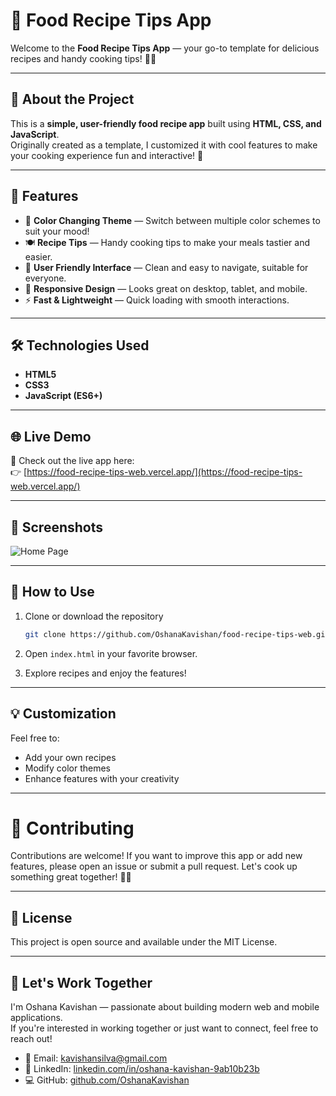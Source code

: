 # 🍲 Food Recipe Tips App

Welcome to the **Food Recipe Tips App** — your go-to template for delicious recipes and handy cooking tips! 🍳✨

---

## 🚀 About the Project

This is a **simple, user-friendly food recipe app** built using **HTML, CSS, and JavaScript**.  
Originally created as a template, I customized it with cool features to make your cooking experience fun and interactive! 🎉

---

## 🎨 Features

- 🎨 **Color Changing Theme** — Switch between multiple color schemes to suit your mood!  
- 🍽️ **Recipe Tips** — Handy cooking tips to make your meals tastier and easier.  
- 🤝 **User Friendly Interface** — Clean and easy to navigate, suitable for everyone.  
- 📱 **Responsive Design** — Looks great on desktop, tablet, and mobile.  
- ⚡ **Fast & Lightweight** — Quick loading with smooth interactions.

---

## 🛠️ Technologies Used

- **HTML5**  
- **CSS3**  
- **JavaScript (ES6+)**

---

## 🌐 Live Demo

🚀 Check out the live app here:  
👉 [https://food-recipe-tips-web.vercel.app/](https://food-recipe-tips-web.vercel.app/)

---

## 📸 Screenshots
 
![Home Page](/screenshot/home.png)

---

## 🎯 How to Use

1. Clone or download the repository  
   ```bash
   git clone https://github.com/OshanaKavishan/food-recipe-tips-web.git
   ```
2. Open `index.html` in your favorite browser.

3. Explore recipes and enjoy the features!

---

## 💡 Customization

Feel free to:

- Add your own recipes  
- Modify color themes  
- Enhance features with your creativity  

---

# 🤝 Contributing

Contributions are welcome! If you want to improve this app or add new features, please open an issue or submit a pull request. Let's cook up something great together! 🍳🔥

---

## 📄 License

This project is open source and available under the MIT License.

---

## 🤝 Let's Work Together

I'm Oshana Kavishan — passionate about building modern web and mobile applications.  
If you're interested in working together or just want to connect, feel free to reach out!

- 📧 Email: kavishansilva@gmail.com  
- 🔗 LinkedIn: [linkedin.com/in/oshana-kavishan-9ab10b23b](https://www.linkedin.com/in/oshana-kavishan-9ab10b23b)  
- 💻 GitHub: [github.com/OshanaKavishan](https://github.com/OshanaKavishan)
